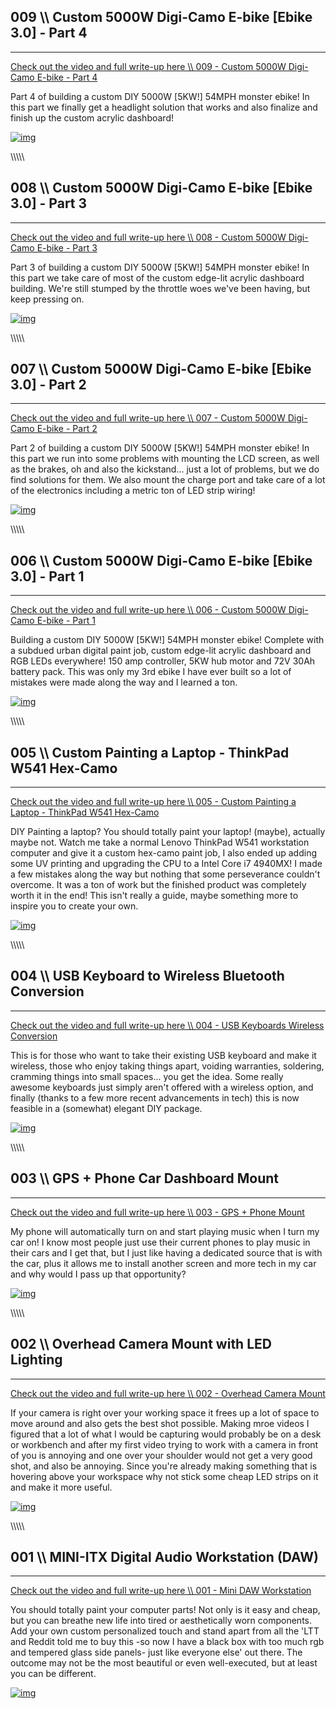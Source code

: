 ## 009 \\\ Custom 5000W Digi-Camo E-bike [Ebike 3.0] - Part 4
----------------------------------------------------------------------

[Check out the video and full write-up here \\\ 009 - Custom 5000W Digi-Camo E-bike - Part 4](https://hightech-lowlife.github.io/projects/009_digi_camo_ebike_part4/009_digi_camo_ebike_part4)

Part 4 of building a custom DIY 5000W [5KW!] 54MPH monster ebike! In this part we finally get a headlight solution that works and also finalize and finish up the custom acrylic dashboard! 

[![img](https://hightech-lowlife.github.io/projects/009_digi_camo_ebike_part4/part4.jpg)](https://hightech-lowlife.github.io/projects/009_digi_camo_ebike_part4/009_digi_camo_ebike_part4)

\\\\\\\\\\

## 008 \\\ Custom 5000W Digi-Camo E-bike [Ebike 3.0] - Part 3
----------------------------------------------------------------------

[Check out the video and full write-up here \\\ 008 - Custom 5000W Digi-Camo E-bike - Part 3](https://hightech-lowlife.github.io/projects/008_digi_camo_ebike_part3/008_digi_camo_ebike_part3)

Part 3 of building a custom DIY 5000W [5KW!] 54MPH monster ebike! In this part we take care of most of the custom edge-lit acrylic dashboard building. We're still stumped by the throttle woes we've been having, but keep pressing on. 

[![img](https://hightech-lowlife.github.io/projects/008_digi_camo_ebike_part3/part3.jpg)](https://hightech-lowlife.github.io/projects/008_digi_camo_ebike_part3/008_digi_camo_ebike_part3)

\\\\\\\\\\

## 007 \\\ Custom 5000W Digi-Camo E-bike [Ebike 3.0] - Part 2
----------------------------------------------------------------------

[Check out the video and full write-up here \\\ 007 - Custom 5000W Digi-Camo E-bike - Part 2](https://hightech-lowlife.github.io/projects/007_digi_camo_ebike_part2/007_digi_camo_ebike_part2)

Part 2 of building a custom DIY 5000W [5KW!] 54MPH monster ebike! In this part we run into some problems with mounting the LCD screen, as well as the brakes, oh and also the kickstand... just a lot of problems, but we do find solutions for them. We also mount the charge port and take care of a lot of the electronics including a metric ton of LED strip wiring!

[![img](https://hightech-lowlife.github.io/projects/007_digi_camo_ebike_part2/part2.jpg)](https://hightech-lowlife.github.io/projects/007_digi_camo_ebike_part2/007_digi_camo_ebike_part2)

\\\\\\\\\\

## 006 \\\ Custom 5000W Digi-Camo E-bike [Ebike 3.0] - Part 1
----------------------------------------------------------------------

[Check out the video and full write-up here \\\ 006 - Custom 5000W Digi-Camo E-bike - Part 1](https://hightech-lowlife.github.io/projects/006_digi_camo_ebike/006_digi_camo_ebike)

Building a custom DIY 5000W [5KW!] 54MPH monster ebike! Complete with a subdued urban digital paint job, custom edge-lit acrylic dashboard and RGB LEDs everywhere! 150 amp controller, 5KW hub motor and 72V 30Ah battery pack. This was only my 3rd ebike I have ever built so a lot of mistakes were made along the way and I learned a ton.

[![img](https://hightech-lowlife.github.io/projects/006_digi_camo_ebike/part1.jpg)](https://hightech-lowlife.github.io/projects/006_digi_camo_ebike/006_digi_camo_ebike)

\\\\\\\\\\

## 005 \\\ Custom Painting a Laptop - ThinkPad W541 Hex-Camo
----------------------------------------------------------------------

[Check out the video and full write-up here \\\ 005 - Custom Painting a Laptop - ThinkPad W541 Hex-Camo](https://hightech-lowlife.github.io/projects/005_camo_w541_laptop_painting/005_camo_w541_laptop_painting)

DIY Painting a laptop? You should totally paint your laptop! (maybe), actually maybe not. Watch me take a normal Lenovo ThinkPad W541 workstation computer and give it a custom hex-camo paint job, I also ended up adding some UV printing and upgrading the CPU to a Intel Core i7 4940MX! I made a few mistakes along the way but nothing that some perseverance couldn't overcome. It was a ton of work but the finished product was completely worth it in the end! This isn't really a guide, maybe something more to inspire you to create your own.   

[![img](https://hightech-lowlife.github.io/projects/005_camo_w541_laptop_painting/005_laptop022.jpg)](https://hightech-lowlife.github.io/projects/005_camo_w541_laptop_painting/005_camo_w541_laptop_painting)

\\\\\\\\\\

## 004 \\\ USB Keyboard to Wireless Bluetooth Conversion 
----------------------------------------------------------------------

[Check out the video and full write-up here \\\ 004 - USB Keyboards Wireless Conversion](https://hightech-lowlife.github.io/projects/004_wireless_keyboard/004_wireless_keyboard)

This is for those who want to take their existing USB keyboard and make it wireless, those who enjoy taking things apart, voiding warranties, soldering, cramming things into small spaces... you get the idea. Some really awesome keyboards just simply aren't offered with a wireless option, and finally (thanks to a few more recent advancements in tech) this is now feasible in a (somewhat) elegant DIY package.

[![img](https://hightech-lowlife.github.io/projects/004_wireless_keyboard/004_completed.jpg)](https://hightech-lowlife.github.io/projects/004_wireless_keyboard/004_wireless_keyboard)

\\\\\\\\\\

## 003 \\\ GPS + Phone Car Dashboard Mount
----------------------------------------------------------------------

[Check out the video and full write-up here \\\ 003 - GPS + Phone Mount](https://hightech-lowlife.github.io/projects/003_gps_phone_mount/003_gps_phone_mount)

My phone will automatically turn on and start playing music when I turn my car on! I know most people just use their current phones to play music in their cars and I get that, but I just like having a dedicated source that is with the car, plus it allows me to install another screen and more tech in my car and why would I pass up that opportunity?

[![img](https://hightech-lowlife.github.io/projects/003_gps_phone_mount/003_gps1.jpg)](https://hightech-lowlife.github.io/projects/003_gps_phone_mount/003_gps_phone_mount)

\\\\\\\\\\

## 002 \\\ Overhead Camera Mount with LED Lighting
----------------------------------------------------------------------

[Check out the video and full write-up here \\\ 002 - Overhead Camera Mount](https://hightech-lowlife.github.io/projects/002_overhead_mount/002_overhead_mount)

If your camera is right over your working space it frees up a lot of space to move around and also gets the best shot possible. Making mroe videos I figured that a lot of what I would be capturing would probably be on a desk or workbench and after my first video trying to work with a camera in front of you is annoying and one over your shoulder would not get a very good shot, and also be annoying. Since you're already making something that is hovering above your workspace why not stick some cheap LED strips on it and make it more useful.

[![img](https://hightech-lowlife.github.io/projects/002_overhead_mount/002_frame1.jpg)](https://hightech-lowlife.github.io/projects/002_overhead_mount/002_overhead_mount)

\\\\\\\\\\

## 001 \\\ MINI-ITX Digital Audio Workstation (DAW)
----------------------------------------------------------------------

[Check out the video and full write-up here \\\ 001 - Mini DAW Workstation](https://hightech-lowlife.github.io/projects/001_mini_beast/001_mini_beast)

You should totally paint your computer parts! Not only is it easy and cheap, but you can breathe new life into tired or aesthetically worn components. Add your own custom personalized touch and stand apart from all the 'LTT and Reddit told me to buy this -so now I have a black box with too much rgb and tempered glass side panels- just like everyone else' out there. The outcome may not be the most beautiful or even well-executed, but at least you can be different. 

[![img](https://hightech-lowlife.github.io/projects/001_mini_beast/03_case.jpg)](https://hightech-lowlife.github.io/projects/001_mini_beast/001_mini_beast)
